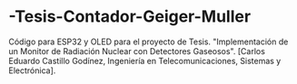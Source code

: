 # -Tesis-Contador-Geiger-Muller
Código para ESP32 y OLED para el proyecto de Tesis. "Implementación de un Monitor de Radiación Nuclear con Detectores Gaseosos". [Carlos Eduardo Castillo Godínez, Ingeniería en Telecomunicaciones, Sistemas y Electrónica].
